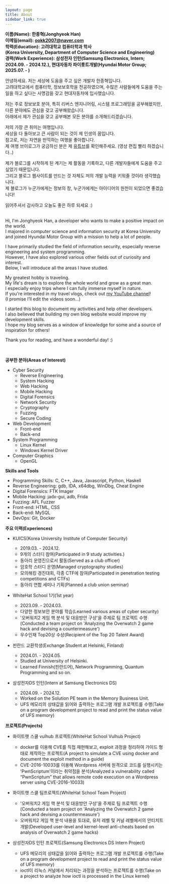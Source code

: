 ```yaml
---
layout: page
title: About
sidebar_link: true
---
```


<p class="message">
  <strong>
  이름(Name): 한종혁(Jonghyeok Han)<br>
  이메일(email): <a href='mailto:ookk2007@naver.com' >ookk2007@naver.com</a><br>
  학력(Education): 고려대학교 컴퓨터학과 학사<br>(Korea University, Department of Computer Science and Engineering)<br>
  경력(Work Experience): 삼성전자 인턴(Samsung Electronics, Intern; 2024.09. - 2024.12.), 현대자동차 파이롯트개발(Hyundai Motor Group; 2025.07. - )
  </strong>
</p>

안녕하세요. 저는 세상에 도움을 주고 싶은 개발자 한종혁입니다. <br>
고려대학교에서 컴퓨터학, 정보보호학을 전공하였으며, 수많은 사람들에게 도움을 주는 일을 하고 싶다는 사명감을 갖고 현대자동차에 입사했습니다.

저는 주로 정보보호 분야, 특히 리버스 엔지니어링, 시스템 프로그래밍을 공부해왔지만, 다른 분야에도 관심을 갖고 공부해왔습니다. <br>
아래에서 제가 관심을 갖고 공부해본 모든 분야를 소개해드리겠습니다.

저의 가장 큰 취미는 여행입니다. <br>세상을 다 돌아보고 큰 사람이 되는 것이 제 인생의 꿈입니다. <br>참고로, 저는 자연을 만끽하는 여행을 좋아합니다.<br>
제 여행 브이로그가 궁금하신 분은 제 <a href='https://www.youtube.com/@hanjeok1' target="_blank">유튜브</a>를 확인해주세요. (영상 편집 빨리 하겠습니다..)


제가 블로그를 시작하게 된 계기는 제 활동을 기록하고, 다른 개발자들에게 도움을 주고 싶었기 때문입니다. <br>
그리고 블로그 웹사이트를 만드는 것 자체도 저의 개발 능력을 키워줄 것이라 생각했습니다. <br>
제 블로그가 누군가에게는 정보의 창, 누군가에게는 아이디어의 원천이 되었으면 좋겠습니다!

읽어주셔서 감사하고 오늘도 좋은 하루 되세요 :)
<br>

<br>
Hi, I'm Jonghyeok Han, a developer who wants to make a positive impact on the world. <br>I majored in computer science and information security at Korea University and joined Hyundai Motor Group with a mission to help a lot of people.

<br>

I have primarily studied the field of information security, especially reverse engineering and system programming. <br>However, I have also explored various other fields out of curiosity and interest. <br>Below, I will introduce all the areas I have studied.

My greatest hobby is traveling. <br>My life's dream is to explore the whole world and grow as a great man. <br>I especially enjoy trips where I can fully immerse myself in nature. <br>If you're interested in my travel vlogs, check out <a href='https://www.youtube.com/@hanjeok1' target="_blank">my YouTube channel</a>! <br>(I promise I’ll edit the videos soon...)

I started this blog to document my activities and help other developers. <br>I also believed that building my own blog website would improve my development skills. <br>I hope my blog serves as a window of knowledge for some and a source of inspiration for others!

Thank you for reading, and have a wonderful day! :)

<br>

<strong>공부한 분야(Areas of Interest)</strong>

* Cyber Security
  * Reverse Engineering
  * System Hacking
  * Web Hacking
  * Mobile Hacking
  * Digital Forensics
  * Network Security
  * Cryptography
  * Fuzzing
  * Secure Coding
* Web Development
  * Front-end
  * Back-end
* System Programming
  * Linux Kernel
  * Windows Kernel Driver
* Computer Graphics
  * OpenGL

<strong>Skills and Tools</strong>

* Programming Skills: C, C++, Java, Javascript, Python, Haskell
* Reverse Engineering: gdb, IDA, x64dbg, WinDbg, Cheat Engine
* Digital Forensics: FTK Imager
* Mobile Hacking: jadx-gui, adb, Frida
* Fuzzing: AFL Fuzzer
* Front-end: HTML, CSS
* Back-end: MySQL
* DevOps: Git, Docker

<strong>주요 이력(Experiences)</strong>

* KUICS(Korea University Institute of Computer Security)
  * 2019.03. - 2024.12.
  * 9개의 스터디 참여(Participated in 9 study activities.)
  * 동아리 운영진으로서 활동(Served as a club officer)
  * 암호학 스터디 운영(Managed cryptography studies)
  * 모의해킹 경진대회, 각종 CTF에 참여(Participated in penetration testing competitions and CTFs)
  * 동아리 연합 세미나 기획(Planned a club union seminar)

* WhiteHat School 1기(1st year)
  * 2023.09. - 2024.03.
  * 다양한 정보보안 분야를 학습(Learned various areas of cyber security)
  * '오버워치2 게임 핵 분석 및 대응방안 구상'을 주제로 팀 프로젝트 수행(Conducted a team project on 'Analyzing the Overwatch 2 game hack and devising a countermeasure')
  * 우수인재 Top20상 수상(Recipient of the Top 20 Talent Award)

* 핀란드 교환학생(Exchange Student at Helsinki, Finland)
  * 2024.01. - 2024.05.
  * Studied at University of Helsinki.
  * Learned Finnish(핀란드어), Network Programming, Quantum Programming and so on.

* 삼성전자DS 인턴(Intern at Samsung Electronics DS)
  * 2024.09. - 2024.12.
  * Worked on the Solution PE team in the Memory Business Unit.
  * UFS 메모리의 상태값을 읽어와 출력하는 프로그램 개발 프로젝트를 수행(Take on a program development project to read and print the status value of UFS memory)

<strong>프로젝트(Projects)</strong>

* 화이트햇 스쿨 vulhub 프로젝트(WhiteHat School Vulhub Project)
  * docker를 이용해 CVE를 직접 재현해보고, exploit 과정을 정리하여 가이드 형태로 제작하는 프로젝트(A project to simulate a CVE using docker and document the exploit method in a guide)
  * CVE-2016-10033를 이용해 Wordpress 서버에 원격으로 코드를 실행시키는 'PwnScriptum'이라는 취약점을 분석(Analyzed a vulnerability called “PwnScriptum” that allows remote code execution on a Wordpress server using CVE-2016-10033)

* 화이트햇 스쿨 팀프로젝트(WhiteHat School Team Project)
  * '오버워치2 게임 핵 분석 및 대응방안 구상'을 주제로 팀 프로젝트 수행(Conducted a team project on 'Analyzing the Overwatch 2 game hack and devising a countermeasure')
  * 오버워치2 게임 핵 분석 내용을 토대로, 유저 레벨 및 커널 레벨에서의 안티치트 개발(Developed user-level and kernel-level anti-cheats based on analysis of Overwatch 2 game hacks)

* 삼성전자DS 인턴 프로젝트(Samsung Electronics DS Intern Project)
  * UFS 메모리의 상태값을 읽어와 출력하는 프로그램 개발 프로젝트를 수행(Take on a program development project to read and print the status value of UFS memory)
  * ioctl이 리눅스 커널에서 처리되는 과정을 분석하는 프로젝트를 수행(Take on a project to analyze how ioctl is processed in the Linux kernel)
